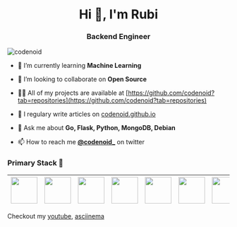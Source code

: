 <h1 align="center">Hi 👋, I'm Rubi</h1>
<h3 align="center">Backend Engineer</h3>
<p align="left"> <img src="https://komarev.com/ghpvc/?username=codenoid" alt="codenoid" /> </p>

- 🔭 I’m currently learning **Machine Learning**

- 👯 I’m looking to collaborate on **Open Source**

- 👨‍💻 All of my projects are available at [https://github.com/codenoid?tab=repositories](https://github.com/codenoid?tab=repositories)

- 📝 I regulary write articles on [codenoid.github.io](https://codenoid.github.io)

- 💬 Ask me about **Go, Flask, Python, MongoDB, Debian**

- 📫 How to reach me **[@codenoid_](https://twitter.com/codenoid_)** on twitter

### Primary Stack :rocket:
|<img src="https://cdn.jsdelivr.net/npm/programming-languages-logos/src/go/go.png" width=60> | <img src="https://seeklogo.com/images/F/flask-logo-44C507ABB7-seeklogo.com.png" width=60> | <img src="https://cdn.jsdelivr.net/npm/programming-languages-logos/src/python/python.png" width=60> | <img src="https://cdn.jsdelivr.net/npm/programming-languages-logos/src/javascript/javascript.png" width=60> | <img src="https://i.dlpng.com/static/png/359589_preview.png" width=60> | <img src="https://cdn.iconscout.com/icon/free/png-256/redis-5-1175104.png" width=60> | <img src="https://seeklogo.com/images/G/google-cloud-logo-6B950E8ADB-seeklogo.com.png" width=60> | <img src="https://seeklogo.com/images/U/ubuntu-logo-8FDEC6A07B-seeklogo.com.png" width=60> | <img src="https://upload.wikimedia.org/wikipedia/commons/thumb/9/9a/Visual_Studio_Code_1.35_icon.svg/1200px-Visual_Studio_Code_1.35_icon.svg.png" width=60> | <img src="https://upload.wikimedia.org/wikipedia/commons/thumb/4/48/Dell_Logo.svg/300px-Dell_Logo.svg.png" width=60> |
|:---:|:---:|:---:|:---:|:---:|:---:|:---:|:---:|:---:|:---:|

Checkout my [youtube](https://www.youtube.com/channel/UCrIn4un3dFWEfPY0lz1dcQg), [asciinema](https://asciinema.org/~codenoid)

